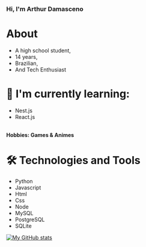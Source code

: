 ### Hi, I'm Arthur Damasceno 

# About
- A high school student,
- 14 years,
- Brazilian,
- And Tech Enthusiast

# 🌱 I'm currently learning:
- Nest.js
- React.js
<br>
<strong>Hobbies: Games & Animes</strong>

# 🛠️ Technologies and Tools
- Python
- Javascript
- Html
- Css
- Node
- MySQL
- PostgreSQL
- SQLite

[![My GitHub stats](https://github-readme-stats.vercel.app/api?username=arthur-damasceno&theme=dark)](https://github.com/arthur-damasceno/arthur-damasceno)
